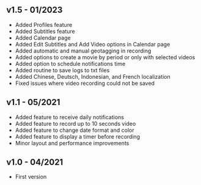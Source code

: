 ## v1.5 - 01/2023
- Added Profiles feature
- Added Subtitles feature
- Added Calendar page
- Added Edit Subtitles and Add Video options in Calendar page
- Added automatic and manual geotagging in recording
- Added options to create a movie by period or only with selected videos
- Added option to schedule notifications time
- Added routine to save logs to txt files
- Added Chinese, Deutsch, Indonesian, and French localization
- Fixed issues where video recording could not be saved

## v1.1 - 05/2021
- Added feature to receive daily notifications
- Added feature to record up to 10 seconds video 
- Added feature to change date format and color
- Added feature to display a timer before recording
- Minor layout and performance improvements

## v1.0 - 04/2021
- First version
